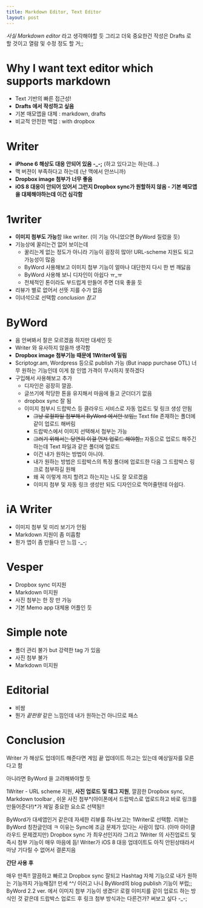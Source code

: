 ```yaml
---
title: Markdown Editor, Text Editor
layout: post
---
```


*사실 Markdown editor* 라고 생각해야할 듯
그리고 더욱 중요한건 작성은 Drafts 로 할 것이고 열람 및 수정 정도 할 거;;

# Why I want text editor which supports markdown
* Text 기반의 빠른 접근성!
* **Drafts 에서 작성하고 싶음**
* 기본 매모앱을 대체 : markdown, drafts
* 비교적 안전한 백업 : with dropbox

# Writer
* **iPhone 6 해상도 대응 안되어 있음 -_-;** (하고 있다고는 하는데...)
* 맥 버젼이 부족하다고 하는데 (난 맥에서 안쓰니까)
* **Dropbox image 첨부가 너무 좋음**
* **iOS 8 대응이 안되어 있어서 그런지 Dropbox sync가 원할하지 않음 - 기본 메모앱을 대체해야하는데 이건 심각함**

# 1writer
* **이미지 첨부도 가능**함 like writer. (이 기능 아니었으면 ByWord 질렀을 듯)
* 기능상에 꿀리는건 없어 보이는데
    * 꿀리는게 없는 정도가 아니라 기능이 굉장히 많아! URL-scheme 지원도 되고 가능성이 많음
    * ByWord 사용해보고 이미지 첨부 기능이 얼마나 대단한지 다시 한 번 깨닳음
    * ByWord 사용해 보니 디자인이 아쉽다 ㅠ_ㅠ
    * 전체적인 톤이라도 부드럽게 만들어 주면 더욱 좋을 듯
* 리뷰가 별로 없어서 선뜻 지를 수가 없음
* 이녀석으로 선택함 *conclusion 참고*

# ByWord
* 음 안써봐서 잘은 모르겠음 하지만 대세인 듯
* Writer 와 유사하지 않을까 생각함
* **Dropbox image 첨부기능 때문에 1Writer에 밀림**
* Scriptogr.am, Wordpress 등으로 publish 가능 (But inapp purchase OTL) 너무 원하는 기능인데 이게 참 인앱 가격이 무시하지 못하겠다
* 구입해서 사용해보고 추가
    * 디자인은 굉장히 깔끔.
    * 글쓰기에 적당한 톤을 유지해서 마음에 들고 군더더기 없음
    * dropbox sync 잘 됨
    * 이미지 첨부시 드랍박스 등 클라우드 서비스로 자동 업로드 및 링크 생성 안됨
        * ~~그냥 로컬파일 첨부해서 ByWord 에서만 보임;;~~ Text file 존재하는 폴더에 같이 업로드 해버림
        * 드랍박스에서 이미지 선택해서 첨부는 가능
        * ~~그러기 위해서는 당연히 이걸 먼저 업로드 해야함;;~~ 자동으로 업로드 해주긴 하는데 Text 파일과 같은 폴더에 업로드
        * 이건 내가 원하는 방법이 아니야.
        * 내가 원하는 방법은 드랍박스의 특정 폴더에 업로드한 다음 그 드랍박스 링크로 첨부하길 원해
        * 왜 꼭 이렇게 까지 할려고 하는지는 나도 잘 모르겠음
        * 이미지 첨부 및 자동 링크 생성만 되도 디자인으로 먹어줄텐데 아쉽다.

# iA Writer
* 이미지 첨부 및 미리 보기가 안됨
* Markdown 지원이 좀 미흡함
* 뭔가 앱이 좀 만들다 만 느낌 -_-;

# Vesper
* Dropbox sync 미지원
* Markdown 미지원
* 사진 첨부는 한 장 만 가능
* 기본 Memo app 대체용 어플인 듯

# Simple note
* 폴더 관리 불가 but 강력한 tag 가 있음
* 사진 첨부 불가
* Markdown 미지원

# Editorial
* 비쌈
* 뭔가 *끝판왕* 같은 느낌인데 내가 원하는건 아니므로 패스

# **Conclusion**

Writer 가 해상도 업데이트 해준다면 게임 끝
업데이트 하고는 있는데 예상일자를 모른다고 함

아니라면 ByWord 을 고려해봐야할 듯

1Writer - URL scheme 지원, **사진 업로드 및 태그 지원**, 깔끔한 Dropbox sync, Markdown toolbar , 쉬운 사진 첨부*(아이폰에서 드랍박스로 업로드하고 바로 링크를 만들어준다!)*가 제일 중요한 요소로 선택됨!!

ByWord가 대세앱인거 같은데 자세한 리뷰를 하나보고는 1Writer로 선택함. 리뷰는 ByWord 칭찬글인데 ㅋ
이유는 Sync에 조금 문제가 있다는 사람이 많다. (아마 아이클라우드 문제겠지만) Dropbox sync 가 최우선인지라
그리고 1Writer 의 사진업로드 및 즉시 첨부 기능이 매우 마음에 듬!
Writer가 iOS 8 대응 업데이트도 아직 안된상태라서 마냥 기다릴 수 없어서 결론지음

**간단 사용 후**

매우 만족!! 깔끔하고 빠르고 Dropbox sync 잘되고 Hashtag 자체 기능으로 내가 원하는 기능까지 가능해짐!! 만세 \^^/
이러고 나니 ByWord의 blog publish 기능이 부럽;;
ByWord 2.2 ver. 에서 이미지 첨부 기능이 생겼다!
로컬 이미지를 같이 업로드 하는 방식인 것 같은데 드랍박스 업로드 후 링크 첨부 방식과는 다른건가? 써보고 싶다 -_-;
